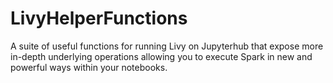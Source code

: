# LivyHelperFunctions
A suite of useful functions for running Livy on Jupyterhub that expose more in-depth underlying operations allowing you to execute Spark in new and powerful ways within your notebooks. 